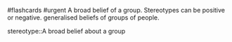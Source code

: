 #flashcards #urgent
A broad belief of a group. Stereotypes can be positive or negative.  generalised beliefs of groups of people.

stereotype::A broad belief about a group
<!--SR:!2023-11-20,12,270-->
